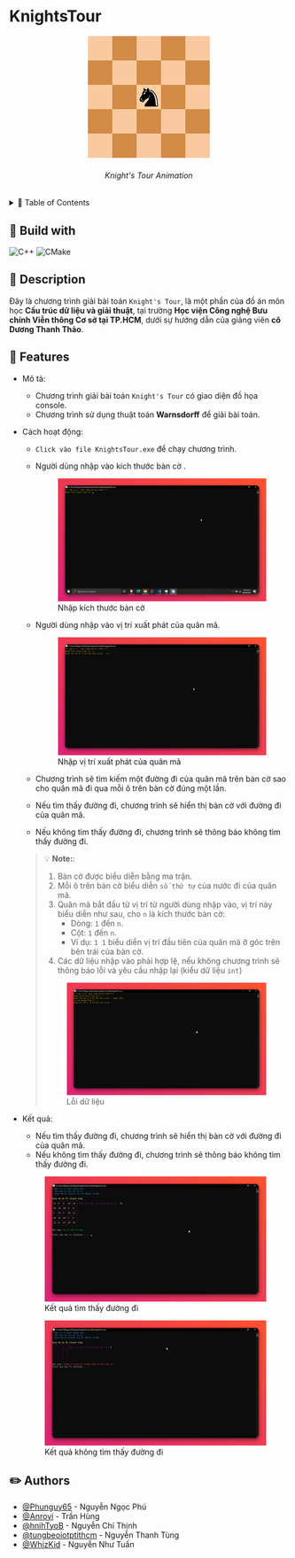 # KnightsTour

<div align="center">
<a href="https://en.wikipedia.org/wiki/Knight%27s_tour">
    <img src="./assets/images/Knights-Tour-Animation.gif" alt="Knight's Tour">
</a>
<h6> Knight's Tour Animation </h6>
</div>

<details>
    <summary>&#128221; Table of Contents</summary>

- [KnightsTour](#knightstour)
  - [:hammer: Build with](#hammer-build-with)
  - [:pushpin: Description](#pushpin-description)
  - [:tada: Features](#tada-features)
  - [:pencil2: Authors](#pencil2-authors)

</details>

## :hammer: Build with

![C++](https://img.shields.io/badge/C++-17-00599C?style=for-the-badge&logo=c%2B%2B&logoColor=00599C)
![CMake](https://img.shields.io/badge/CMake-3.21-blue?style=flat&logo=cmake&logoColor=#064F8C)

## :pushpin: Description

Đây là chương trình giải bài toán `Knight's Tour`, là một phần của đồ án môn học **Cấu trúc dữ liệu và giải thuật**, tại trường **Học viện Công nghệ Bưu chính Viễn thông Cơ sở tại TP.HCM**, dưới sự hướng dẫn của giảng viên **cô Dương Thanh Thảo**.

## :tada: Features

- Mô tả:
  - Chương trình giải bài toán `Knight's Tour` có giao diện đồ họa console.
  - Chương trình sử dụng thuật toán **Warnsdorff** để giải bài toán.
- Cách hoạt động:
  - `Click vào file KnightsTour.exe` để chạy chương trình.
  - Người dùng nhập vào kích thước bàn cờ .

    <figure> <img src="./assets/images/BoardSize.png" alt="BoardSize"><figcaption>Nhập kích thước bàn cờ</figcaption> </figure>

  - Người dùng nhập vào vị trí xuất phát của quân mã.
  
    <figure> <img src="./assets/images/StartPosition.png" alt="StartPosition"><figcaption>Nhập vị trí xuất phát của quân mã</figcaption> </figure>

  - Chương trình sẽ tìm kiếm một đường đi của quân mã trên bàn cờ sao cho quân mã đi qua mỗi ô trên bàn cờ đúng một lần.
  - Nếu tìm thấy đường đi, chương trình sẽ hiển thị bàn cờ với đường đi của quân mã.
  - Nếu không tìm thấy đường đi, chương trình sẽ thông báo không tìm thấy đường đi.
  > :bulb: **Note:**:
  > 1. Bàn cờ được biểu diễn bằng ma trận.
  > 2. Mỗi ô trên bàn cờ biểu diễn `số thứ tự` của nước đi của quân mã.
  > 3. Quân mã bắt đầu từ vị trí từ người dùng nhập vào, vị trí này biểu diễn như sau, cho `n` là kích thước bàn cờ:
    >    - Dòng: `1` đến `n`.
    >    - Cột: `1` đến `n`.
    >    - Ví dụ: `1 1` biểu diễn vị trí đầu tiên của quân mã ở góc trên bên trái của bàn cờ.
  > 4. Các dữ liệu nhập vào phải hợp lệ, nếu không chương trình sẽ thông báo lỗi và yêu cầu nhập lại (kiểu dữ liệu `int`)
  >  
  > <figure> <img src="./assets/images/InputError.png" alt="InputError"><figcaption>Lỗi dữ liệu</figcaption> </figure>
  </figure>

- Kết quả:
  - Nếu tìm thấy đường đi, chương trình sẽ hiển thị bàn cờ với đường đi của quân mã.
  - Nếu không tìm thấy đường đi, chương trình sẽ thông báo không tìm thấy đường đi.
  
  <figure> <img src="./assets/images/Success.png" alt="Result"><figcaption>Kết quả tìm thấy đường đi</figcaption> </figure>

    <figure> <img src="./assets/images/Failed.png" alt="Result"><figcaption>Kết quả không tìm thấy đường đi</figcaption> </figure>

## :pencil2: Authors

- [@Phunguy65](https://github/Phunguy65) - Nguyễn Ngọc Phú
- [@Anroyi](https://github/Anroyi) - Trần Hùng
- [@hnihTyoB](https://github/hnihTyoB) - Nguyễn Chí Thịnh
- [@tungbeoiotptithcm](https://github.com/tungbeoiotptithcm) - Nguyễn Thanh Tùng
- [@WhizKid](https://github.com/tuannguyen1229) - Nguyễn Như Tuấn
